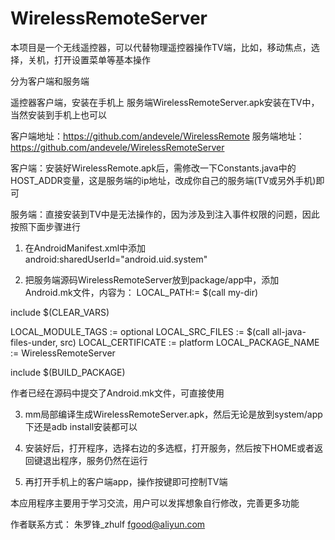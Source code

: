 # WirelessRemoteServer


本项目是一个无线遥控器，可以代替物理遥控器操作TV端，比如，移动焦点，选择，关机，打开设置菜单等基本操作

分为客户端和服务端

遥控器客户端，安装在手机上
服务端WirelessRemoteServer.apk安装在TV中，当然安装到手机上也可以

客户端地址：https://github.com/andevele/WirelessRemote
服务端地址：https://github.com/andevele/WirelessRemoteServer


客户端：安装好WirelessRemote.apk后，需修改一下Constants.java中的HOST_ADDR变量，这是服务端的ip地址，改成你自己的服务端(TV或另外手机)即可

服务端：直接安装到TV中是无法操作的，因为涉及到注入事件权限的问题，因此按照下面步骤进行
1. 在AndroidManifest.xml中添加android:sharedUserId="android.uid.system" 

2. 把服务端源码WirelessRemoteServer放到package/app中，添加Android.mk文件，内容为：
LOCAL_PATH:= $(call my-dir)

include $(CLEAR_VARS)

LOCAL_MODULE_TAGS := optional
LOCAL_SRC_FILES := $(call all-java-files-under, src)
LOCAL_CERTIFICATE := platform
LOCAL_PACKAGE_NAME := WirelessRemoteServer

include $(BUILD_PACKAGE)

作者已经在源码中提交了Android.mk文件，可直接使用

3. mm局部编译生成WirelessRemoteServer.apk，然后无论是放到system/app下还是adb install安装都可以

4. 安装好后，打开程序，选择右边的多选框，打开服务，然后按下HOME或者返回键退出程序，服务仍然在运行
5. 再打开手机上的客户端app，操作按键即可控制TV端



本应用程序主要用于学习交流，用户可以发挥想象自行修改，完善更多功能

作者联系方式：
朱罗锋_zhulf
fgood@aliyun.com





